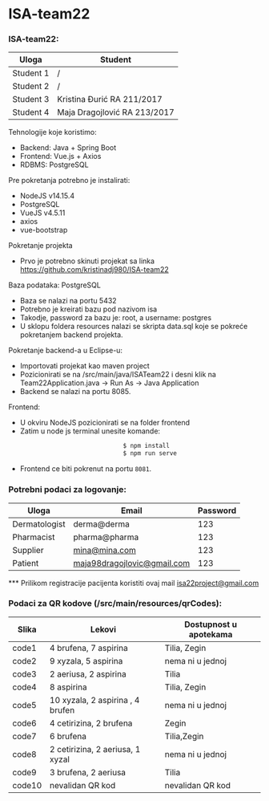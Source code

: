 # ISA-team22

### ISA-team22:
| Uloga  | Student |
| ------ | ------- |
| Student 1 | / | 
| Student 2 | / | 
| Student 3 | Kristina Đurić RA 211/2017|
| Student 4 | Maja Dragojlović RA 213/2017|

Tehnologije koje koristimo:<br />
  - Backend: Java + Spring Boot<br />
  - Frontend: Vue.js + Axios<br />
  - RDBMS: PostgreSQL<br />

Pre pokretanja potrebno je instalirati:<br />
  - NodeJS v14.15.4<br />
  - PostgreSQL<br />
  - VueJS v4.5.11<br />
  - axios<br />
  - vue-bootstrap<br />

Pokretanje projekta<br />
  - Prvo je potrebno skinuti projekat sa linka https://github.com/kristinadj980/ISA-team22<br />

Baza podataka: PostgreSQL
  - Baza se nalazi na portu 5432
  - Potrebno je kreirati bazu pod nazivom isa
  - Takodje, password za bazu je: root, a username: postgres
  - U sklopu foldera resources nalazi se skripta data.sql koje se pokreće pokretanjem backend projekta.
    
Pokretanje backend-a u Eclipse-u:
  - Importovati projekat kao maven project
  - Pozicionirati se na /src/main/java/ISATeam22 i desni klik na Team22Application.java -> Run As -> Java Application 
  - Backend se nalazi na portu 8085.

Frontend:
  - U okviru NodeJS pozicionirati se na folder frontend
  - Zatim u node js terminal unesite komande:
```sh
                                $ npm install
                                $ npm run serve
```

- Frontend ce biti pokrenut na portu `8081`. 

### Potrebni podaci za logovanje:
| Uloga  | Email  | Password |
| ------ | ------ | -------- |
| Dermatologist |derma@derma| 123 |
| Pharmacist | pharma@pharma | 123 |
| Supplier | mina@mina.com| 123 |
| Patient | maja98dragojlovic@gmail.com| 123 |
*** Prilikom registracije pacijenta koristiti ovaj mail isa22project@gmail.com

### Podaci za QR kodove (/src/main/resources/qrCodes):
| Slika  | Lekovi | Dostupnost u apotekama |
| ------ | ------ | ---------------------- |
| code1 | 4 brufena, 7 aspirina | Tilia, Zegin |
| code2 | 9 xyzala, 5 aspirina | nema ni u jednoj|
| code3 | 2 aeriusa, 2 aspirina| Tilia |
| code4 | 8 aspirina | Tilia, Zegin |
| code5 | 10 xyzala, 2 aspirina , 4 brufen | nema ni u jednoj|
| code6 | 4 cetirizina, 2 brufena | Zegin |
| code7 | 6 brufena | Tilia,Zegin |
| code8 | 2 cetirizina, 2 aeriusa, 1 xyzal | nema ni u jednoj|
| code9 | 3 brufena, 2 aeriusa | Tilia |
| code10 | nevalidan QR kod | nevalidan QR kod|